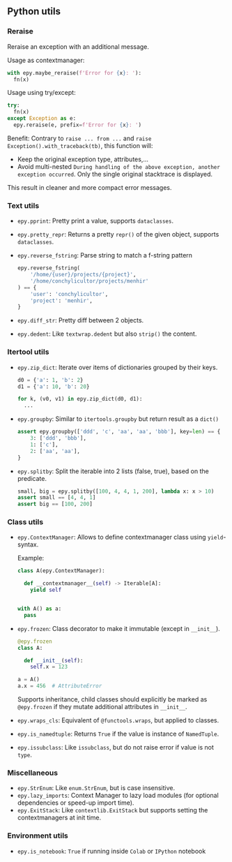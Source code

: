 ## Python utils

### Reraise

Reraise an exception with an additional message.

Usage as contextmanager:

```python
with epy.maybe_reraise(f'Error for {x}: '):
  fn(x)
```

Usage using try/except:

```python
try:
  fn(x)
except Exception as e:
  epy.reraise(e, prefix=f'Error for {x}: ')
```

Benefit: Contrary to `raise ... from ...` and `raise
Exception().with_traceback(tb)`, this function will:

*   Keep the original exception type, attributes,...
*   Avoid multi-nested `During handling of the above exception, another
    exception occurred`. Only the single original stacktrace is displayed.

This result in cleaner and more compact error messages.

### Text utils

* `epy.pprint`: Pretty print a value, supports `dataclasses`.
* `epy.pretty_repr`: Returns a pretty `repr()` of the given object, supports
  `dataclasses`.
* `epy.reverse_fstring`: Parse string to match a f-string pattern

  ```python
  epy.reverse_fstring(
      '/home/{user}/projects/{project}',
      '/home/conchylicultor/projects/menhir'
  ) == {
      'user': 'conchylicultor',
      'project': 'menhir',
  }
  ```
* `epy.diff_str`: Pretty diff between 2 objects.
* `epy.dedent`: Like `textwrap.dedent` but also `strip()` the content.

### Itertool utils

* `epy.zip_dict`: Iterate over items of dictionaries grouped by their keys.

  ```python
  d0 = {'a': 1, 'b': 2}
  d1 = {'a': 10, 'b': 20}

  for k, (v0, v1) in epy.zip_dict(d0, d1):
    ...
  ```

* `epy.groupby`: Similar to `itertools.groupby` but return result as a `dict()`

  ```python
  assert epy.groupby(['ddd', 'c', 'aa', 'aa', 'bbb'], key=len) == {
      3: ['ddd', 'bbb'],
      1: ['c'],
      2: ['aa', 'aa'],
  }
  ```

* `epy.splitby`: Split the iterable into 2 lists (false, true), based on the
  predicate.

  ```python
  small, big = epy.splitby([100, 4, 4, 1, 200], lambda x: x > 10)
  assert small == [4, 4, 1]
  assert big == [100, 200]
  ```

### Class utils

* `epy.ContextManager`: Allows to define contextmanager class using
  `yield`-syntax.

  Example:

  ```python
  class A(epy.ContextManager):

    def __contextmanager__(self) -> Iterable[A]:
      yield self


  with A() as a:
    pass
  ```

* `epy.frozen`: Class decorator to make it immutable (except in `__init__`).

  ```python
  @epy.frozen
  class A:

    def __init__(self):
      self.x = 123

  a = A()
  a.x = 456  # AttributeError
  ```

  Supports inheritance, child classes should explicitly be marked as
  `@epy.frozen` if they mutate additional attributes in `__init__`.

* `epy.wraps_cls`: Equivalent of `@functools.wraps`, but applied to classes.
* `epy.is_namedtuple`: Returns `True` if the value is instance of `NamedTuple`.
* `epy.issubclass`: Like `issubclass`, but do not raise error if value is not
  `type`.

### Miscellaneous

* `epy.StrEnum`: Like `enum.StrEnum`, but is case insensitive.
* `epy.lazy_imports`: Context Manager to lazy load modules (for optional
  dependencies or speed-up import time).
* `epy.ExitStack`: Like `contextlib.ExitStack` but supports setting the
  contextmanagers at init time.

### Environment utils

* `epy.is_notebook`: `True` if running inside `Colab` or `IPython` notebook

